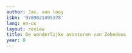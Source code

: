 ```yaml
---
author: Jac. van looy
isbn: '9789021495378'
lang: en-us
layout: review
title: De wonderlijke avonturen van Zebedeus
year: 0
---
```


